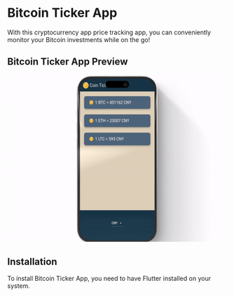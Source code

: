 

# Bitcoin Ticker App


With this cryptocurrency app price tracking app, you can conveniently monitor your Bitcoin investments while on the go!

## Bitcoin Ticker App Preview

![Bitcoin Ticker App](coin.gif)





## Installation

To install Bitcoin Ticker App, you need to have Flutter installed on your system.


